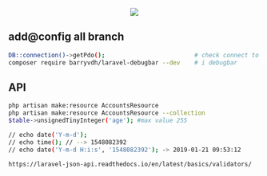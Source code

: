 <p align="center"><img src="https://laravel.com/assets/img/components/logo-laravel.svg"></p>

## add@config all branch
```bash
DB::connection()->getPdo();                         # check connect to db
composer require barryvdh/laravel-debugbar --dev    # i debugbar
```

## API
```bash
php artisan make:resource AccountsResource
php artisan make:resource AccountsResource --collection
$table->unsignedTinyInteger('age'); #max value 255

// echo date('Y-m-d');
// echo time(); // --> 1548082392
// echo date('Y-m-d H:i:s', '1548082392'); -> 2019-01-21 09:53:12

https://laravel-json-api.readthedocs.io/en/latest/basics/validators/
```